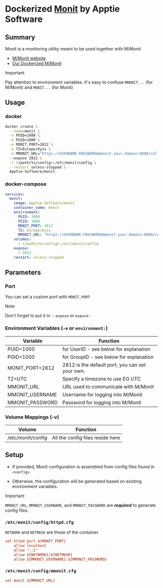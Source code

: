 # Dockerized [Monit](https://mmonit.com/monit/) by Apptie Software

## Summary

Monit is a monitoring utility meant to be used together with M/Monit

- [M/Monit website](https://mmonit.com/)
- [Our Dockerized M/Monit](https://github.com/Apptie-Software/docker-mmonit?tab=readme-ov-file)

>[!IMPORTANT]
> Pay attention to environment variables.
> It's easy to confuse `MMONIT...` (for M/Monit) and `MONIT...` (for Monit)

## Usage

### docker

```sh
docker create \
  --name=monit \
  -e PUID=1000 \
  -e PGID=1000 \
  -e MONIT_PORT=2812 \
  -e TZ=Europe/Kyiv \
  -e MMONIT_URL="https://USERNAME:PASSWORD@mmonit.your.domain:8080/collector"
  --expose 2812 \
  -v </path/to/config>:/etc/monit/config \
  --restart unless-stopped \
  Apptie-Software/monit
```

### docker-compose

```yml
services:
  monit:
    image: Apptie-Software/monit
    container_name: monit
    environment:
      PUID: 1000
      PGID: 1000
      MONIT_PORT: 2812
      TZ: Europe/Kyiv
      MMONIT_URL: "https://USERNAME:PASSWORD@mmonit.your.domain:8080/collector"
    volumes:
      - </path/to/config>:/etc/monit/config
    expose:
      - 2812
    restart: unless-stopped
```

## Parameters

### Port

You can set a custom port with `MONIT_PORT`

>[!NOTE]
> Don't forget to put it in `--expose` or `expose:`

### Environment Variables (`-e` or `environment:`)

| Variable        | Function                                |
| ---        | --------                                |
| PUID=1000  | for UserID - see below for explanation  |
| PGID=1000  | for GroupID - see below for explanation |
| MONIT_PORT=2812  | 2812 is the default port, you can set your own. |
| TZ=UTC     | Specify a timezone to use EG UTC        |
| MMONIT_URL | URL used to communicate with M/Monit    |
| MMONIT_USERNAME | Username for logging into M/Monit    |
| MMONIT_PASSWORD | Password for logging into M/Monit    |

### Volume Mappings (-v)

| Volume  | Function                         |
| ------  | --------                         |
| /etc/monit/config | All the config files reside here |

## Setup

- If provided, Monit configuration is assembled from config files found in `<config>`.

- Otherwise, the configuration will be generated based on existing environment variables.

>[!IMPORTANT]
> `MMONIT_URL`, `MMONIT_USERNAME`, and `MMONIT_PASSWORD` are
> ***required*** to generate config files.

### `/etc/monit/config/httpd.cfg`

`NETWORK` and `NETMASK` are those of the container.

```cfg
set httpd port ${MONIT_PORT}
    allow localhost
    allow "::1"
    allow ${NETWORK}/${NETMASK}
    allow ${MMONIT_USERNAME}:${MMONIT_PASSWORD}
```

### `/etc/monit/config/mmonit.cfg`

```cfg
set monit ${MMONIT_URL}
```
